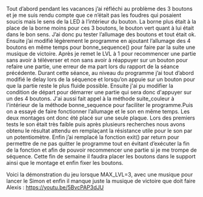 Tout d’abord pendant les vacances j’ai réfléchi au problème des 3 boutons et je me suis rendu compte 
que ce n’était pas les foudres qui posaient soucis mais le sens de la LED à l’intérieur du bouton. 
La borne plus était à la place de la borne moins pour ces 3 boutons, le bouton vert quant à lui était 
dans le bon sens. J’ai donc pu tester l’allumage des boutons et tout était ok. Ensuite j’ai modifié 
légèrement le programme en ajoutant l’allumage des 4 boutons en même temps pour bonne_sequence() pour 
faire par la suite une musique de victoire. Après je remet le LVL à 1 pour recommencer une partie sans
avoir à téléverser et non sans avoir à réappuyer sur un bouton pour refaire une partie, une erreur de
ma part lors du rapport de la séance précédente. Durant cette séance, au niveau du programme j’ai tout
d’abord modifié le delay lors de la séquence et lorsqu’on appuie sur un bouton pour que la partie reste
le plus fluide possible. Ensuite j'ai pu modifier la condition de départ pour démarrer une partie qui sera
donc d'appuyer sur un des 4 boutons. J'ai aussi fait appel à la méthode suite_couleur à l'intérieur de la
méthode bonne_sequence pour faciliter le programme.Puis on a essayé de faire fonctionner l’allumage et le
son en même temps. Les deux montages ont donc été placé sur une seule plaque. Lors des premiers tests le
son était très faible puis après plusieurs recherches nous avons obtenu le résultat attendu en remplaçant
la résistance utile pour le son par un potentiomètre. Enfin j’ai remplacé la fonction exit() par return
pour permettre de ne pas quitter le programme tout en évitant d’exécuter la fin de la fonction et afin de
pouvoir recommencer une partie si je me trompe de séquence. Cette fin de semaine il faudra placer les
boutons dans le support ainsi que le montage et enfin fixer les boutons. 

Voici la démonstration du jeu lorsque MAX_LVL=3, avec une musique pour lancer le Simon et enfin il manque
juste la musique de victoire que doit faire Alexis : 
https://youtu.be/5BvcPAP3dJU
